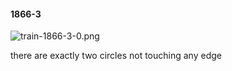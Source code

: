 #### 1866-3
![train-1866-3-0.png](https://github.com/lil-lab/nlvr/raw/master/nlvr/train/images/22/train-1866-3-0.png "train-1866-3-0.png")

there are exactly two circles not touching any edge